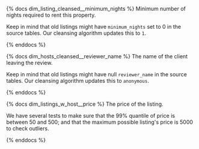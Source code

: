 {% docs dim_listing_cleansed__minimum_nights %}
Minimum number of nights required to rent this property.

Keep in mind that old listings might have `minimum_nights` set
to 0 in the source tables. Our cleansing algorithm updates this to `1`.

{% enddocs %}

{% docs dim_hosts_cleansed__reviewer_name %}
The name of the client leaving the review.

Keep in mind that old listings might have null `reviewer_name` in the source tables. Our cleansing algorithm updates this to `anonymous`.

{% enddocs %}

{% docs dim_listings_w_host__price %}
The price of the listing.

We have several tests to make sure that the 99% quantile of price is between 50 and 500; and that the maximum possible listing's price is 5000 to check outliers.

{% enddocs %}
